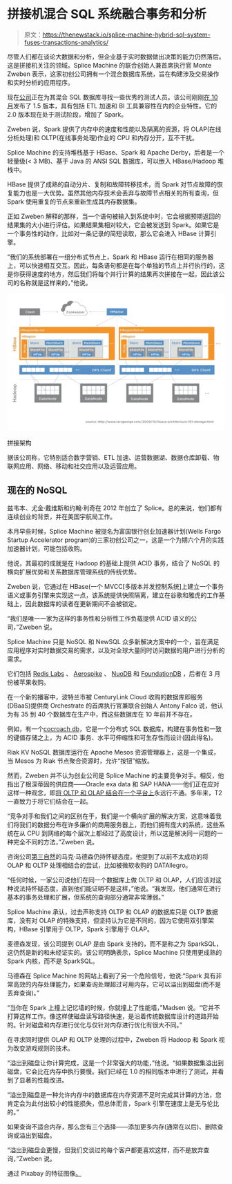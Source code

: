 # 拼接机混合 SQL 系统融合事务和分析

> 原文：<https://thenewstack.io/splice-machine-hybrid-sql-system-fuses-transactions-analytics/>

尽管人们都在谈论大数据和分析，但企业基于实时数据做出决策的能力仍然落后。这是拼接机关注的领域。Splice Machine 的联合创始人兼首席执行官 Monte Zweben 表示，这家初创公司拥有一个混合数据库系统，旨在构建涉及交易操作和实时分析的应用程序。

现在[公司](http://www.splicemachine.com/)正在为其混合 SQL 数据库寻找一些优秀的测试人员。该公司刚刚[在 10 月](https://appdevelopermagazine.com/3313/2015/10/31/Spice-Machines'-Hadoop-RDBMS-Scales-Real-Time-Applications/)发布了 1.5 版本，具有包括 ETL 加速和 BI 工具兼容性在内的企业特性。它的 2.0 版本现在处于测试阶段，增加了 Spark。

Zweben 说，Spark 提供了内存中的速度和性能以及隔离的资源，将 OLAP(在线分析处理)和 OLTP(在线事务处理)作业的 CPU 和内存分开，互不干扰。

Splice Machine 的支持堆栈基于 HBase、Spark 和 Apache Derby，后者是一个轻量级(< 3 MB)、基于 Java 的 ANSI SQL 数据库，可以嵌入 HBase/Hadoop 堆栈中。

HBase 提供了成熟的自动分片、复制和故障转移技术，而 Spark 对节点故障的恢复能力也是一大优势。虽然其他内存技术会丢弃与故障节点相关的所有查询，但 Spark 使用重复的节点来重新生成其内存数据集。

正如 Zweben 解释的那样，当一个语句被输入到系统中时，它会根据预期返回的结果集的大小进行评估。如果结果集相对较大，它会被发送到 Spark。如果它是一个事务性的动作，比如对一条记录的简短读取，那么它会进入 HBase 计算引擎。

“我们的系统部署在一组分布式节点上，Spark 和 HBase 运行在相同的服务器上，可以快速相互交互。因此，每条语句都是在每个单独的节点上并行执行的，这是你获得速度的地方，然后我们将每个并行计算的结果再次拼接在一起，因此该公司的名称就是这样来的，”他说。

![Splice](img/1a3bf68a08f8ac68d91666009f6d47ff.png)

拼接架构

据该公司称，它特别适合数字营销、ETL 加速、运营数据湖、数据仓库卸载、物联网应用、网络、移动和社交应用以及运营应用。

## 现在的 NoSQL

兹韦本、尤金·戴维斯和约翰·利奇在 2012 年创立了 Splice。总的来说，他们都有连续创业的背景，并在美国宇航局工作。

本月早些时候，Splice Machine 被提名为富国银行创业加速器计划(Wells Fargo Startup Accelerator program)的三家初创公司之一，这是一个为期六个月的实践加速器计划，可能包括收购。

他说，其最初的成就是在 Hadoop 的基础上提供 ACID 事务，结合了 NoSQL 的横向扩展优势和关系数据库管理系统的传统优势。

Zweben 说，它通过在 HBase(一个 MVCC[多版本并发控制系统]上建立一个事务语义或事务引擎来实现这一点，该系统提供快照隔离，建立在谷歌和雅虎的工作基础上，因此数据库的读者在更新期间不会被锁定。

“我们是唯一一家为这样的事务性和分析性工作负载提供 ACID 语义的公司，”Zweben 说。

Splice Machine 只是 NoSQL 和 NewSQL 众多新解决方案中的一个，旨在满足应用程序对实时数据交易的需求，以及对全球大量同时访问数据的用户进行分析的需求。

它们包括 [Redis Labs](https://redis.com/) 、 [Aerospike](http://www.aerospike.com/) 、 [NuoDB](http://www.nuodb.com/) 和 [FoundationDB](http://techcrunch.com/2015/03/24/apple-acquires-durable-database-company-foundationdb/) ，后者在 3 月份被苹果收购。

在一个新的播客中，波特兰市被 CenturyLink Cloud 收购的数据库即服务(DBaaS)提供商 Orchestrate 的首席执行官兼联合创始人 Antony Falco 说，他认为有 35 到 40 个数据库在生产中，而这些数据库在 10 年前并不存在。

例如，有一个[cocroach db](https://thenewstack.io/cockroachdb-unkillable-distributed-sql-database/)，它是一个分布式 SQL 数据库，构建在事务性和一致的键值存储之上，为 ACID 事务、水平可伸缩性和可生存性而设计(因此得名)。

Riak KV NoSQL 数据库运行在 Apache Mesos 资源管理器上，这是一个集成，当 Mesos 为 Riak 节点聚合资源时，允许“按钮”缩放。

然而，Zweben 并不认为创业公司是 Splice Machine 的主要竞争对手。相反，他指出了根深蒂固的供应商——Oracle exa data 和 SAP HANA——他们正在应对这样一种观念，即[将 OLTP 和 OLAP 结合在一个平台上](https://scn.sap.com/people/irfan.khan/blog/2013/04/30/crush-conventional-wisdom-run-oltp-and-olap-together)永远行不通。多年来，T2 一直致力于将它们结合在一起。

“竞争对手和我们之间的区别在于，我们是一个横向扩展的解决方案，这意味着我们将我们的数据分布在许多廉价的商用服务器上，而他们拥有庞大的系统，这些系统在从 CPU 到网络的每个层次上都经过了高度设计，所以这是解决同一问题的一种完全不同的方法，”Zweben 说。

咨询公司[第三自然](http://thirdnature.net/)的马克·马德森仍持怀疑态度。他提到了以前不太成功的将 OLAP 和 OLTP 处理相结合的尝试，比如被微软收购的 DATAllegro。

“任何时候，一家公司说他们在同一个数据库上做 OLTP 和 OLAP，人们应该对这种说法持怀疑态度，直到他们能证明不是这样，”他说。“我发现，他们通常在进行基本的事务处理和扩展，但系统的查询部分通常非常薄弱。”

Splice Machine 承认，过去声称支持 OLTP 和 OLAP 的数据库只是 OLTP 数据库，没有对 OLAP 的特殊支持，但坚持认为它是不同的，因为它使用双引擎架构，HBase 引擎用于 OLTP，Spark 引擎用于 OLAP。

麦德森发现，该公司提到 OLAP 是由 Spark 支持的，而不是称之为 SparkSQL，这仍然是新的和未经证实的。该公司明确表示，Splice Machine 只使用更成熟的 Spark 内核，而不是 SparkSQL。

马德森在 Splice Machine 的网站上看到了另一个危险信号，他说:“Spark 具有非常高效的内存处理能力，如果查询处理超过可用内存，它可以溢出到磁盘(而不是丢弃查询)。”

“当你在 Spark 上撞上记忆墙的时候，你就撞上了性能墙，”Madsen 说。“它并不打算这样工作。像这样使磁盘读写路径快速，是沿着传统数据库设计的道路开始的。针对磁盘和内存进行优化与仅针对内存进行优化有很大不同。”

在寻求同时提供 OLAP 和 OLTP 处理的过程中，Zweben 将 Hadoop 和 Spark 视为改变游戏规则的技术。

“溢出到磁盘让你计算完成，这是一个非常强大的功能，”他说。“如果数据集溢出到磁盘，它会比在内存中执行要慢。我们已经在 1.0 的相同版本中进行了测试，并看到了显著的性能改进。

“溢出到磁盘是一种允许内存中的数据库在内存资源不足时完成其计算的方法，您肯定会为此付出较小的性能损失，但总体而言，Spark 引擎在速度上是无与伦比的。”

如果查询不适合内存，那么您有三个选择——添加更多内存(通常在以后)、删除查询或溢出到磁盘。

“溢出到磁盘会更慢，但我们交谈过的每个客户都更喜欢这样，而不是放弃查询，”Zweben 说。

通过 Pixabay 的特征图像[。](https://pixabay.com/en/knot-seizing-hitch-splice-bend-145498/)

<svg xmlns:xlink="http://www.w3.org/1999/xlink" viewBox="0 0 68 31" version="1.1"><title>Group</title> <desc>Created with Sketch.</desc></svg>